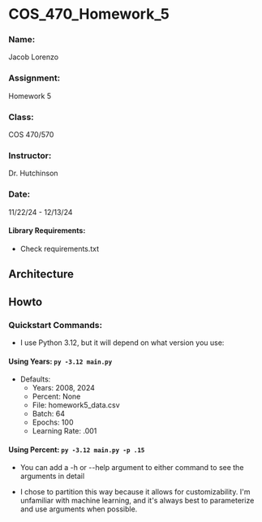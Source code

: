 # COS_470_Homework_5
### Name: 
Jacob Lorenzo
### Assignment:
Homework 5
### Class: 
COS 470/570
### Instructor: 
Dr. Hutchinson
### Date: 
11/22/24 - 12/13/24

#### Library Requirements:
- Check requirements.txt

## Architecture


## Howto
### Quickstart Commands: 
* I use Python 3.12, but it will depend on what version you use:

#### Using Years: ```py -3.12 main.py```

- Defaults:
    - Years: 2008, 2024
    - Percent: None
    - File: homework5_data.csv
    - Batch: 64
    - Epochs: 100
    - Learning Rate: .001

#### Using Percent: ```py -3.12 main.py -p .15```

* You can add a -h or --help argument to either command to see the arguments in detail

* I chose to partition this way because it allows for customizability. I'm unfamiliar with machine learning, and it's always best to parameterize and use arguments when possible. 